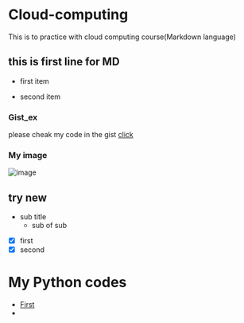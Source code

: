 # Cloud-computing
This is to practice with cloud computing course(Markdown language)

## this is first line for MD
* first item
- second item

### Gist_ex
please cheak my code in the gist [click](https://gist.github.com/Abdelrahman-gabr/248323e8ae12af1384e0da91ce583c2c)

### My image
![image](https://github.com/user-attachments/assets/cd7b49cb-a5d6-46d2-a2df-4caad56ebcb7)


## try new
- sub title
  - sub of sub
- [x] first
- [x] second

# My Python codes
- [First](https://hub.labs.coursera.org/connect/sharedyrehehsu?forceRefresh=false&path=%2Fnotebooks%2Ftest.ipynb&isLabVersioning=file-prep)
- 
